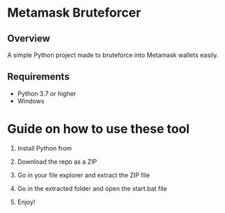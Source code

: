 # Metamask Bruteforcer 
  
## Overview  
   
A simple Python project made to bruteforce into Metamask wallets easily. 
   
## Requirements   
 
- Python 3.7 or higher  
- Windows   
  
# Guide on how to use these tool 
   
1. Install Python from    
 
2. Download the repo as a ZIP 
   
3. Go in your file explorer and extract the ZIP file    
      
4. Go in the extracted folder and open the start.bat file 
  
5. Enjoy!   